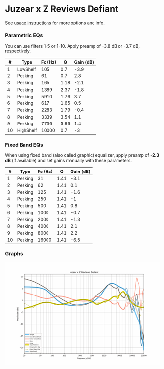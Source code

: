 # Juzear x Z Reviews Defiant
See [usage instructions](https://github.com/jaakkopasanen/AutoEq#usage) for more options and info.

### Parametric EQs
You can use filters 1-5 or 1-10. Apply preamp of -3.8 dB or -3.7 dB, respectively.

|   # | Type      |   Fc (Hz) |    Q |   Gain (dB) |
|-----|-----------|-----------|------|-------------|
|   1 | LowShelf  |       105 | 0.7  |        -3.9 |
|   2 | Peaking   |        61 | 0.7  |         2.8 |
|   3 | Peaking   |       165 | 1.18 |        -2.1 |
|   4 | Peaking   |      1389 | 2.37 |        -1.8 |
|   5 | Peaking   |      5910 | 1.76 |         3.7 |
|   6 | Peaking   |       617 | 1.65 |         0.5 |
|   7 | Peaking   |      2283 | 1.79 |        -0.4 |
|   8 | Peaking   |      3339 | 3.54 |         1.1 |
|   9 | Peaking   |      7736 | 5.96 |         1.4 |
|  10 | HighShelf |     10000 | 0.7  |        -3   |

### Fixed Band EQs
When using fixed band (also called graphic) equalizer, apply preamp of **-2.3 dB** (if available) and set gains manually with these parameters.

|   # | Type    |   Fc (Hz) |    Q |   Gain (dB) |
|-----|---------|-----------|------|-------------|
|   1 | Peaking |        31 | 1.41 |        -3.1 |
|   2 | Peaking |        62 | 1.41 |         0.1 |
|   3 | Peaking |       125 | 1.41 |        -1.6 |
|   4 | Peaking |       250 | 1.41 |        -1   |
|   5 | Peaking |       500 | 1.41 |         0.8 |
|   6 | Peaking |      1000 | 1.41 |        -0.7 |
|   7 | Peaking |      2000 | 1.41 |        -1.3 |
|   8 | Peaking |      4000 | 1.41 |         2.1 |
|   9 | Peaking |      8000 | 1.41 |         2.2 |
|  10 | Peaking |     16000 | 1.41 |        -6.5 |

### Graphs
![](./Juzear%20x%20Z%20Reviews%20Defiant.png)
